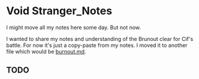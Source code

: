 # Void Stranger_Notes

I might move all my notes here some day. But not now.

I wanted to share my notes and understanding of the Brunout clear for Cif's battle. For now it's just a copy-paste from my notes.
I moved it to another file which would be [burnout.md](./burnout.md).

## TODO
